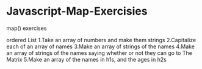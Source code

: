 # Javascript-Map-Exercisies
map() exercises

ordered List
1.Take an array of numbers and make them strings
2.Capitalize each of an array of names
3.Make an array of strings of the names
4.Make an array of strings of the names saying whether or not they can go to The Matrix
5.Make an array of the names in h1s, and the ages in h2s

